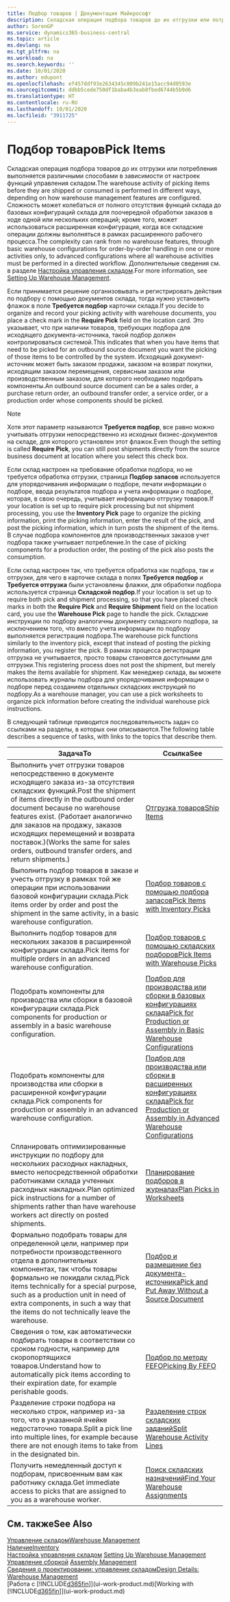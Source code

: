 ```yaml
---
title: Подбор товаров | Документация Майкрософт
description: Складская операция подбора товаров до их отгрузки или потребления выполняется различными способами в зависимости от настроек функций управления складом. Сложность настройки может колебаться от полного отсутствия функций склада до базовых конфигураций склада для поочередной обработки заказов в ходе одной или нескольких операций; кроме того, может использоваться расширенная конфигурация, когда все складские операции должны выполняться в рамках расширенного рабочего процесса.
author: SorenGP
ms.service: dynamics365-business-central
ms.topic: article
ms.devlang: na
ms.tgt_pltfrm: na
ms.workload: na
ms.search.keywords: ''
ms.date: 10/01/2020
ms.author: edupont
ms.openlocfilehash: ef457ddf93e2634345c809b241e15acc94d0593e
ms.sourcegitcommit: ddbb5cede750df1baba4b3eab8fbed6744b5b9d6
ms.translationtype: HT
ms.contentlocale: ru-RU
ms.lasthandoff: 10/01/2020
ms.locfileid: "3911725"
---
```

# <a name="pick-items"></a><span data-ttu-id="9c424-104">Подбор товаров</span><span class="sxs-lookup"><span data-stu-id="9c424-104">Pick Items</span></span>

<span data-ttu-id="9c424-105">Складская операция подбора товаров до их отгрузки или потребления выполняется различными способами в зависимости от настроек функций управления складом.</span><span class="sxs-lookup"><span data-stu-id="9c424-105">The warehouse activity of picking items before they are shipped or consumed is performed in different ways, depending on how warehouse management features are configured.</span></span> <span data-ttu-id="9c424-106">Сложность может колебаться от полного отсутствия функций склада до базовых конфигураций склада для поочередной обработки заказов в ходе одной или нескольких операций; кроме того, может использоваться расширенная конфигурация, когда все складские операции должны выполняться в рамках расширенного рабочего процесса.</span><span class="sxs-lookup"><span data-stu-id="9c424-106">The complexity can rank from no warehouse features, through basic warehouse configurations for order-by-order handling in one or more activities only, to advanced configurations where all warehouse activities must be performed in a directed workflow.</span></span> <span data-ttu-id="9c424-107">Дополнительные сведения см. в разделе [Настройка управления складом](warehouse-setup-warehouse.md).</span><span class="sxs-lookup"><span data-stu-id="9c424-107">For more information, see [Setting Up Warehouse Management](warehouse-setup-warehouse.md).</span></span>

<span data-ttu-id="9c424-108">Если принимается решение организовывать и регистрировать действия по подбору с помощью документов склада, тогда нужно установить флажок в поле **Требуется подбор** карточки склада.</span><span class="sxs-lookup"><span data-stu-id="9c424-108">If you decide to organize and record your picking activity with warehouse documents, you place a check mark in the **Require Pick** field on the location card.</span></span> <span data-ttu-id="9c424-109">Это указывает, что при наличии товаров, требующих подбора для исходящего документа-источника, такой подбор должен контролироваться системой.</span><span class="sxs-lookup"><span data-stu-id="9c424-109">This indicates that when you have items that need to be picked for an outbound source document you want the picking of those items to be controlled by the system.</span></span> <span data-ttu-id="9c424-110">Исходящий документ-источник может быть заказом продажи, заказом на возврат покупки, исходящим заказом перемещения, сервисным заказом или производственным заказом, для которого необходимо подобрать компоненты.</span><span class="sxs-lookup"><span data-stu-id="9c424-110">An outbound source document can be a sales order, a purchase return order, an outbound transfer order, a service order, or a production order whose components should be picked.</span></span>

> [!NOTE]
> <span data-ttu-id="9c424-111">Хотя этот параметр называются **Требуется подбор**, все равно можно учитывать отгрузки непосредственно из исходных бизнес-документов на складе, для которого установлен этот флажок.</span><span class="sxs-lookup"><span data-stu-id="9c424-111">Even though the setting is called **Require Pick**, you can still post shipments directly from the source business document at location where you select this check box.</span></span>

<span data-ttu-id="9c424-112">Если склад настроен на требование обработки подбора, но не требуется обработка отгрузки, страница **Подбор запасов** используется для упорядочивания информации о подборе, печати информации о подборе, ввода результатов подбора и учета информации о подборе, которая, в свою очередь, учитывает информацию отгрузку товаров.</span><span class="sxs-lookup"><span data-stu-id="9c424-112">If your location is set up to require pick processing but not shipment processing, you use the **Inventory Pick** page to organize the picking information, print the picking information, enter the result of the pick, and post the picking information, which in turn posts the shipment of the items.</span></span> <span data-ttu-id="9c424-113">В случае подбора компонентов для производственных заказов учет подбора также учитывает потребление.</span><span class="sxs-lookup"><span data-stu-id="9c424-113">In the case of picking components for a production order, the posting of the pick also posts the consumption.</span></span>

<span data-ttu-id="9c424-114">Если склад настроен так, что требуется обработка как подбора, так и отгрузки, для чего в карточке склада в полях **Требуется подбор** и **Требуется отгрузка** были установлены флажки, для обработки подбора используется страница **Складской подбор**.</span><span class="sxs-lookup"><span data-stu-id="9c424-114">If your location is set up to require both pick and shipment processing, so that you have placed check marks in both the **Require Pick** and **Require Shipment** field on the location card, you use the **Warehouse Pick** page to handle the pick.</span></span> <span data-ttu-id="9c424-115">Складские инструкции по подбору аналогичны документу складского подбора, за исключением того, что вместо учета информации по подбору выполняется регистрация подбора.</span><span class="sxs-lookup"><span data-stu-id="9c424-115">The warehouse pick functions similarly to the inventory pick, except that instead of posting the picking information, you register the pick.</span></span> <span data-ttu-id="9c424-116">В рамках процесса регистрации отгрузка не учитывается, просто товары становятся доступными для отгрузки.</span><span class="sxs-lookup"><span data-stu-id="9c424-116">This registering process does not post the shipment, but merely makes the items available for shipment.</span></span> <span data-ttu-id="9c424-117">Как менеджер склада, вы можете использовать журналы подбора для упорядочивания информации о подборе перед созданием отдельных складских инструкций по подбору.</span><span class="sxs-lookup"><span data-stu-id="9c424-117">As a warehouse manager, you can use a pick worksheets to organize pick information before creating the individual warehouse pick instructions.</span></span>

<span data-ttu-id="9c424-118">В следующей таблице приводится последовательность задач со ссылками на разделы, в которых они описываются.</span><span class="sxs-lookup"><span data-stu-id="9c424-118">The following table describes a sequence of tasks, with links to the topics that describe them.</span></span>   

|<span data-ttu-id="9c424-119">**Задача**</span><span class="sxs-lookup"><span data-stu-id="9c424-119">**To**</span></span>|<span data-ttu-id="9c424-120">**Ссылка**</span><span class="sxs-lookup"><span data-stu-id="9c424-120">**See**</span></span>|
|------------|-------------|  
|<span data-ttu-id="9c424-121">Выполнить учет отгрузки товаров непосредственно в документе исходящего заказа из-за отсутствия складских функций.</span><span class="sxs-lookup"><span data-stu-id="9c424-121">Post the shipment of items directly in the outbound order document because no warehouse features exist.</span></span> <span data-ttu-id="9c424-122">(Работает аналогично для заказов на продажу, заказов исходящих перемещений и возврата поставок.)</span><span class="sxs-lookup"><span data-stu-id="9c424-122">(Works the same for sales orders, outbound transfer orders, and return shipments.)</span></span>|[<span data-ttu-id="9c424-123">Отгрузка товаров</span><span class="sxs-lookup"><span data-stu-id="9c424-123">Ship Items</span></span>](warehouse-how-ship-items.md)|  
|<span data-ttu-id="9c424-124">Выполнить подбор товаров в заказе и учесть отгрузку в рамках той же операции при использовании базовой конфигурации склада.</span><span class="sxs-lookup"><span data-stu-id="9c424-124">Pick items order by order and post the shipment in the same activity, in a basic warehouse configuration.</span></span>|[<span data-ttu-id="9c424-125">Подбор товаров с помощью подбора запасов</span><span class="sxs-lookup"><span data-stu-id="9c424-125">Pick Items with Inventory Picks</span></span>](warehouse-how-to-pick-items-with-inventory-picks.md)|
|<span data-ttu-id="9c424-126">Выполнить подбор товаров для нескольких заказов в расширенной конфигурации склада.</span><span class="sxs-lookup"><span data-stu-id="9c424-126">Pick items for multiple orders in an advanced warehouse configuration.</span></span>|[<span data-ttu-id="9c424-127">Подбор товаров с помощью складских подборов</span><span class="sxs-lookup"><span data-stu-id="9c424-127">Pick Items with Warehouse Picks</span></span>](warehouse-how-to-pick-items-for-warehouse-shipment.md)|  
|<span data-ttu-id="9c424-128">Подобрать компоненты для производства или сборки в базовой конфигурации склада.</span><span class="sxs-lookup"><span data-stu-id="9c424-128">Pick components for production or assembly in a basic warehouse configuration.</span></span>|[<span data-ttu-id="9c424-129">Подбор для производства или сборки в базовых конфигурациях склада</span><span class="sxs-lookup"><span data-stu-id="9c424-129">Pick for Production or Assembly in Basic Warehouse Configurations</span></span>](warehouse-how-to-pick-for-production.md)|
|<span data-ttu-id="9c424-130">Подобрать компоненты для производства или сборки в расширенной конфигурации склада.</span><span class="sxs-lookup"><span data-stu-id="9c424-130">Pick components for production or assembly in an advanced warehouse configuration.</span></span>|[<span data-ttu-id="9c424-131">Подбор для производства или сборки в расширенных конфигурациях склада</span><span class="sxs-lookup"><span data-stu-id="9c424-131">Pick for Production or Assembly in Advanced Warehouse Configurations</span></span>](warehouse-how-to-pick-for-internal-operations-in-advanced-warehousing.md)|  
|<span data-ttu-id="9c424-132">Спланировать оптимизированные инструкции по подбору для нескольких расходных накладных, вместо непосредственной обработки работниками склада учтенных расходных накладных.</span><span class="sxs-lookup"><span data-stu-id="9c424-132">Plan optimized pick instructions for a number of shipments rather than have warehouse workers act directly on posted shipments.</span></span>|[<span data-ttu-id="9c424-133">Планирование подборов в журналах</span><span class="sxs-lookup"><span data-stu-id="9c424-133">Plan Picks in Worksheets</span></span>](warehouse-how-to-plan-picks-in-worksheets.md)|  
|<span data-ttu-id="9c424-134">Формально подобрать товары для определенной цели, например при потребности производственного отдела в дополнительных компонентах, так чтобы товары формально не покидали склад.</span><span class="sxs-lookup"><span data-stu-id="9c424-134">Pick items technically for a special purpose, such as a production unit in need of extra components, in such a way that the items do not technically leave the warehouse.</span></span>|[<span data-ttu-id="9c424-135">Подбор и размещение без документа-источника</span><span class="sxs-lookup"><span data-stu-id="9c424-135">Pick and Put Away Without a Source Document</span></span>](warehouse-how-to-create-put-aways-from-internal-put-aways.md)|
|<span data-ttu-id="9c424-136">Сведения о том, как автоматически подбирать товары в соответствии со сроком годности, например для скоропортящихся товаров.</span><span class="sxs-lookup"><span data-stu-id="9c424-136">Understand how to automatically pick items according to their expiration date, for example perishable goods.</span></span>|[<span data-ttu-id="9c424-137">Подбор по методу FEFO</span><span class="sxs-lookup"><span data-stu-id="9c424-137">Picking By FEFO</span></span>](warehouse-picking-by-fefo.md)|
|<span data-ttu-id="9c424-138">Разделение строки подбора на несколько строк, например из-за того, что в указанной ячейке недостаточно товара.</span><span class="sxs-lookup"><span data-stu-id="9c424-138">Split a pick line into multiple lines, for example because there are not enough items to take from in the designated bin.</span></span>|[<span data-ttu-id="9c424-139">Разделение строк складских заданий</span><span class="sxs-lookup"><span data-stu-id="9c424-139">Split Warehouse Activity Lines</span></span>](warehouse-how-to-split-warehouse-activity-lines.md)|
|<span data-ttu-id="9c424-140">Получить немедленный доступ к подборам, присвоенным вам как работнику склада.</span><span class="sxs-lookup"><span data-stu-id="9c424-140">Get immediate access to picks that are assigned to you as a warehouse worker.</span></span>|[<span data-ttu-id="9c424-141">Поиск складских назначений</span><span class="sxs-lookup"><span data-stu-id="9c424-141">Find Your Warehouse Assignments</span></span>](warehouse-how-to-find-your-warehouse-assignments.md)|  

## <a name="see-also"></a><span data-ttu-id="9c424-142">См. также</span><span class="sxs-lookup"><span data-stu-id="9c424-142">See Also</span></span>  
[<span data-ttu-id="9c424-143">Управление складом</span><span class="sxs-lookup"><span data-stu-id="9c424-143">Warehouse Management</span></span>](warehouse-manage-warehouse.md)  
[<span data-ttu-id="9c424-144">Наличие</span><span class="sxs-lookup"><span data-stu-id="9c424-144">Inventory</span></span>](inventory-manage-inventory.md)  
<span data-ttu-id="9c424-145">[Настройка управления складом](warehouse-setup-warehouse.md)   </span><span class="sxs-lookup"><span data-stu-id="9c424-145">[Setting Up Warehouse Management](warehouse-setup-warehouse.md)   </span></span>  
<span data-ttu-id="9c424-146">[Управление сборкой](assembly-assemble-items.md)  </span><span class="sxs-lookup"><span data-stu-id="9c424-146">[Assembly Management](assembly-assemble-items.md)  </span></span>  
[<span data-ttu-id="9c424-147">Сведения о проектировании: управление складом</span><span class="sxs-lookup"><span data-stu-id="9c424-147">Design Details: Warehouse Management</span></span>](design-details-warehouse-management.md)  
<span data-ttu-id="9c424-148">[Работа с [!INCLUDE[d365fin](includes/d365fin_md.md)]](ui-work-product.md)</span><span class="sxs-lookup"><span data-stu-id="9c424-148">[Working with [!INCLUDE[d365fin](includes/d365fin_md.md)]](ui-work-product.md)</span></span>
